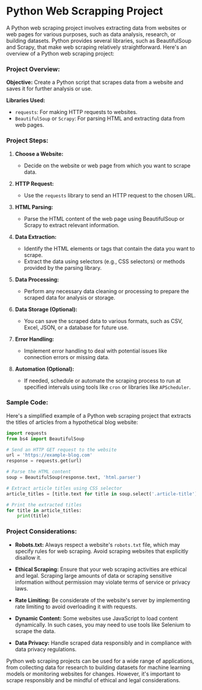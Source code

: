 # Python Web Scrapping Project

A Python web scraping project involves extracting data from websites or web pages for various purposes, such as data analysis, 
research, or building datasets. Python provides several libraries, such as BeautifulSoup and Scrapy, 
that make web scraping relatively straightforward. Here's an overview of a Python web scraping project:

### Project Overview:

**Objective:** Create a Python script that scrapes data from a website and saves it for further analysis or use.

**Libraries Used:**
- `requests`: For making HTTP requests to websites.
- `BeautifulSoup` or `Scrapy`: For parsing HTML and extracting data from web pages.

### Project Steps:

1. **Choose a Website:**
   - Decide on the website or web page from which you want to scrape data.

2. **HTTP Request:**
   - Use the `requests` library to send an HTTP request to the chosen URL.

3. **HTML Parsing:**
   - Parse the HTML content of the web page using BeautifulSoup or Scrapy to extract relevant information.

4. **Data Extraction:**
   - Identify the HTML elements or tags that contain the data you want to scrape.
   - Extract the data using selectors (e.g., CSS selectors) or methods provided by the parsing library.

5. **Data Processing:**
   - Perform any necessary data cleaning or processing to prepare the scraped data for analysis or storage.

6. **Data Storage (Optional):**
   - You can save the scraped data to various formats, such as CSV, Excel, JSON, or a database for future use.

7. **Error Handling:**
   - Implement error handling to deal with potential issues like connection errors or missing data.

8. **Automation (Optional):**
   - If needed, schedule or automate the scraping process to run at specified intervals using tools like `cron` or libraries like `APScheduler`.

### Sample Code:

Here's a simplified example of a Python web scraping project that extracts the titles of articles from a hypothetical blog website:

```python
import requests
from bs4 import BeautifulSoup

# Send an HTTP GET request to the website
url = 'https://example-blog.com'
response = requests.get(url)

# Parse the HTML content
soup = BeautifulSoup(response.text, 'html.parser')

# Extract article titles using CSS selector
article_titles = [title.text for title in soup.select('.article-title')]

# Print the extracted titles
for title in article_titles:
    print(title)
```

### Project Considerations:

- **Robots.txt:** Always respect a website's `robots.txt` file, which may specify rules for web scraping. Avoid scraping websites that explicitly disallow it.

- **Ethical Scraping:** Ensure that your web scraping activities are ethical and legal. Scraping large amounts of data or scraping sensitive information without permission may violate terms of service or privacy laws.

- **Rate Limiting:** Be considerate of the website's server by implementing rate limiting to avoid overloading it with requests.

- **Dynamic Content:** Some websites use JavaScript to load content dynamically. In such cases, you may need to use tools like Selenium to scrape the data.

- **Data Privacy:** Handle scraped data responsibly and in compliance with data privacy regulations.

Python web scraping projects can be used for a wide range of applications, from collecting data for research to building datasets for machine learning models or monitoring websites for changes. However, it's important to scrape responsibly and be mindful of ethical and legal considerations.
